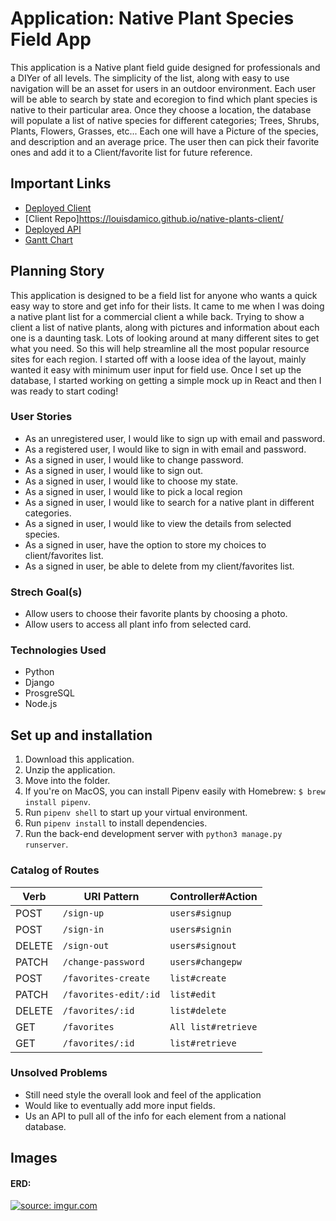 # Application: Native Plant Species Field App

This application is a Native plant field guide designed for professionals and a DIYer of all levels.  The simplicity of the list, along with easy to use navigation will be an asset for users in an outdoor environment. Each user will be able to search by state and ecoregion to find which plant species is native to their particular area. Once they choose a location, the database will populate a list of native species for different categories; Trees, Shrubs, Plants, Flowers, Grasses, etc...  Each one will have a Picture of the species, and description and an average price.  The user then can pick their favorite ones and add it to a Client/favorite list for future reference.

## Important Links

- [Deployed Client](https://louisdamico.github.io/record-collection-client/)
- [Client Repo]https://louisdamico.github.io/native-plants-client/
- [Deployed API](https://native-plants-app.herokuapp.com/)
- [Gantt Chart](https://docs.google.com/spreadsheets/d/1hUHYbxF8i37bEgrGfgN9qWebLXFGVB-AdIgRZn4mn1o/edit?usp=sharing)

## Planning Story

This application is designed to be a field list for anyone who wants a quick easy way to store and get info for their lists. It came to me when I was doing a native plant list for a commercial client a while back.  Trying to show a client a list of native plants, along with pictures and information about each one is a daunting task.  Lots of looking around at many different sites to get what you need.  So this will help streamline all the most popular resource sites for each region.
I started off with a loose idea of the layout, mainly wanted it easy with minimum user input for field use. Once I set up the database, I started working on getting a simple mock up in React and then I was ready to start coding!

### User Stories

- As an unregistered user, I would like to sign up with email and password.
- As a registered user, I would like to sign in with email and password.
- As a signed in user, I would like to change password.
- As a signed in user, I would like to sign out.
- As a signed in user, I would like to choose my state.
- As a signed in user, I would like to pick a local region
- As a signed in user, I would like to search for a native plant in different categories.
- As a signed in user, I would like to view the details from selected species.
- As a signed in user, have the option to store my choices to client/favorites list.
- As a signed in user, be able to delete from my client/favorites list.

### Strech Goal(s)

- Allow users to choose their favorite plants by choosing a photo.
- Allow users to access all plant info from selected card.

### Technologies Used

- Python
- Django
- ProsgreSQL
- Node.js

## Set up and installation
1. Download this application.
2. Unzip the application.
3. Move into the folder.
4. If you're on MacOS, you can install Pipenv easily with Homebrew: `$ brew install pipenv`.
5. Run `pipenv shell` to start up your virtual environment.
6. Run `pipenv install` to install dependencies.
7. Run the back-end development server with `python3 manage.py runserver`.

### Catalog of Routes

| Verb   | URI Pattern            |  Controller#Action  |
|--------|------------------------|---------------------|
| POST   | `/sign-up`             | `users#signup`      |
| POST   | `/sign-in`             | `users#signin`      |
| DELETE | `/sign-out`            | `users#signout`     |
| PATCH  | `/change-password`     | `users#changepw`    |
| POST   | `/favorites-create`  |   `list#create`        |
| PATCH  | `/favorites-edit/:id` |  `list#edit`        |
| DELETE | `/favorites/:id` | `list#delete`   |
| GET      | `/favorites`|  `All list#retrieve` |
| GET      | `/favorites/:id`|  `list#retrieve` |

### Unsolved Problems

- Still need style the overall look and feel of the application
- Would like to eventually add more input fields.
- Us an API to pull all of the info for each element from a national database.

## Images

#### ERD:
<a href="https://imgur.com/fMLv2Jv"><img src="https://i.imgur.com/fMLv2Jv.png" title="source: imgur.com" /></a>

